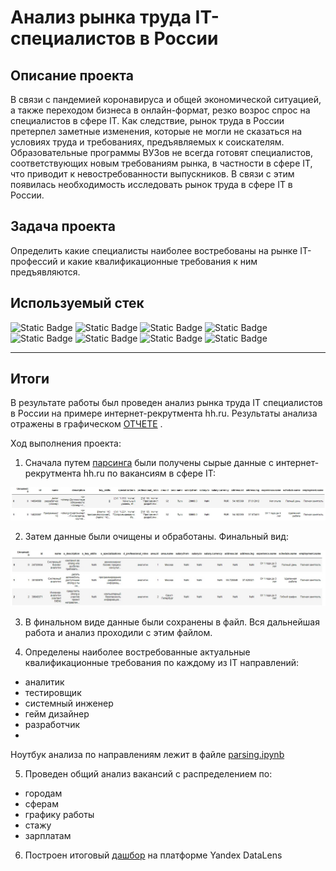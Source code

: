 # Анализ рынка труда IT-специалистов в России

## Описание проекта
В связи с пандемией коронавируса и общей экономической ситуацией, а также переходом бизнеса в онлайн-формат, резко возрос спрос на специалистов в сфере IT. Как следствие, рынок труда в России претерпел заметные изменения, которые не могли не сказаться на условиях труда и требованиях, предъявляемых к соискателям. Образовательные программы ВУЗов не всегда готовят специалистов, соответствующих новым требованиям рынка, в частности в сфере  IT, что приводит к невостребованности выпускников. В связи с этим появилась необходимость исследовать рынок труда в сфере IT в России.

## Задача проекта
Определить какие специалисты наиболее востребованы на рынке IT-профессий и какие квалификационные требования к ним предъявляются. 

## Используемый стек
![Static Badge](https://img.shields.io/badge/requests-red)
![Static Badge](https://img.shields.io/badge/json-red)
![Static Badge](https://img.shields.io/badge/os-red)
![Static Badge](https://img.shields.io/badge/nltk-red)
![Static Badge](https://img.shields.io/badge/pandas-red)
![Static Badge](https://img.shields.io/badge/numpy-red)
![Static Badge](https://img.shields.io/badge/matplotlib-red)
![Static Badge](https://img.shields.io/badge/seaborn-red)

---

## Итоги

В результате работы был проведен анализ рынка труда IT специалистов в России на примере интернет-рекрутмента hh.ru. Результаты анализа отражены в графическом <a href = "https://github.com/ArtemV0ronin/analysis_of_the_IT_vacancies_market/blob/main/report.pdf">ОТЧЕТЕ</a> .

Ход выполнения проекта:

1. Сначала путем <a href = "https://github.com/ArtemV0ronin/analysis_of_the_IT_vacancies_market/blob/main/parsing.ipynb">парсинга</a> были получены сырые данные с интернет-рекрутмента hh.ru по вакансиям в сфере IT:

![data_raw](https://github.com/ArtemV0ronin/analysis_of_the_IT_vacancies_market/blob/main/media/data_raw.jpg)

2. Затем данные были очищены и обработаны. Финальный вид:

![data_clean](https://github.com/ArtemV0ronin/analysis_of_the_IT_vacancies_market/blob/main/media/data_clean.jpg)
   
3. В финальном виде данные были сохранены в файл. Вся дальнейшая работа и анализ проходили с этим файлом.

4. Определены наиболее востребованные актуальные квалификационные требования по каждому из IT направлений:
  - аналитик
  - тестировщик
  - системный инженер
  - гейм дизайнер
  - разработчик
  - 
Ноутбук анализа по направлениям лежит в файле <a href = "https://github.com/ArtemV0ronin/analysis_of_the_IT_vacancies_market/blob/main/analysis.ipynb">parsing.ipynb</a>

5. Проведен общий анализ вакансий с распределением по:
- городам
- сферам
- графику работы
- стажу
- зарплатам

6. Построен итоговый <a href ="https://datalens.yandex/e1r1pnmzbv3a7?state=287df231396">дашбор</a> на платформе Yandex DataLens




